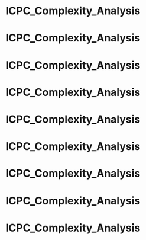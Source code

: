 # ICPC_Complexity_Analysis
# ICPC_Complexity_Analysis
# ICPC_Complexity_Analysis
# ICPC_Complexity_Analysis
# ICPC_Complexity_Analysis
# ICPC_Complexity_Analysis
# ICPC_Complexity_Analysis
# ICPC_Complexity_Analysis
# ICPC_Complexity_Analysis
